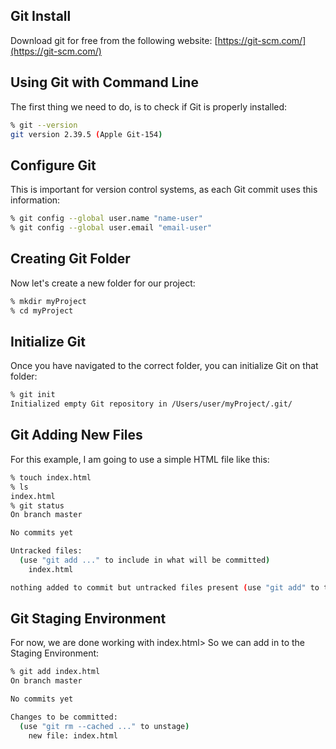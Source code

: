 ## Git Install
Download git for free from the following website: [https://git-scm.com/](https://git-scm.com/)
## Using Git with Command Line
The first thing we need to do, is to check if Git is properly installed:
```bash
% git --version
git version 2.39.5 (Apple Git-154)
```
## Configure Git
This is important for version control systems, as each Git commit uses this information:
```bash
% git config --global user.name "name-user"
% git config --global user.email "email-user"
```
## Creating Git Folder
Now let's create a new folder for our project:
```bash
% mkdir myProject
% cd myProject
```
## Initialize Git
Once you have navigated to the correct folder, you can initialize Git on that folder:
```bash
% git init
Initialized empty Git repository in /Users/user/myProject/.git/
```
## Git Adding New Files
For this example, I am going to use a simple HTML file like this:
```bash
% touch index.html
% ls
index.html
% git status
On branch master

No commits yet

Untracked files:
  (use "git add ..." to include in what will be committed)
    index.html

nothing added to commit but untracked files present (use "git add" to track)
```
## Git Staging Environment
For now, we are done working with index.html> So we can add in to the Staging Environment:
```bash
% git add index.html
On branch master

No commits yet

Changes to be committed:
  (use "git rm --cached ..." to unstage)
    new file: index.html
``` 